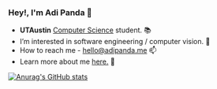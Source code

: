 ### Hey!, I'm Adi Panda :wave:

- **UTAustin** [Computer Science](https://www.cs.utexas.edu/) student. 📚
- I’m interested in software engineering / computer vision. 👀 
- How to reach me - hello@adipanda.me 📫 
- Learn more about me [here.](http://adipanda.me) 🔎

[![Anurag's GitHub stats](https://github-readme-stats-3y88y2dee-adi-panda.vercel.app/api?username=adi-panda&show_icons=true&theme=dark)](https://github.com/anuraghazra/github-readme-stats)
